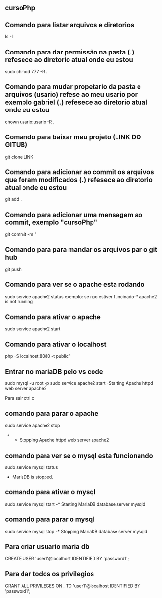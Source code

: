 ## cursoPhp


## Comando para listar arquivos e diretorios 
ls -l 


## Comando para dar permissão na pasta (.) refesece ao diretorio atual onde eu estou 
sudo chmod 777 -R  .


## Comando para mudar propetario da pasta e arquivos (usario) refese ao meu usario por exemplo gabriel (.) refesece ao diretorio atual onde eu estou 
chown usario:usario -R .


## Comando para baixar meu projeto (LINK DO GITUB)
git clone LINK


## Comando para adicionar ao commit os arquivos que foram modificados (.) refesece ao diretorio atual onde eu estou
git add .

## Comando para adicionar uma mensagem ao commit, exemplo "cursoPhp"
git commit -m "


## Comando para para mandar os arquivos par o git hub
git push 

## Comando para ver se o apache esta rodando
sudo service apache2 status
exemplo: se nao estiver funcinado-* apache2 is not running


## Comando para ativar o apache
sudo service apache2 start

## Comando para ativar o localhost 
php -S localhost:8080 -t public/


## Entrar no mariaDB pelo vs code 
sudo mysql -u root -p
sudo service apache2 start
-Starting Apache httpd web server apache2

Para sair ctrl c


## comando para parar o apache
sudo service apache2 stop
- * Stopping Apache httpd web server apache2 


## comando para ver se o mysql esta funcionando 
sudo service mysql status
* MariaDB is stopped.

## comando para ativar o mysql
 sudo service mysql start
 -* Starting MariaDB database server mysqld
 
 
 ## comando para parar o mysql
 sudo service mysql stop
 -* Stopping MariaDB database server mysqld   

## Para criar usuario maria db
CREATE USER 'user1'@localhost IDENTIFIED BY 'password1';

## Para dar todos os privilegios 
GRANT ALL PRIVILEGES ON *.* TO 'user1'@localhost IDENTIFIED BY 'password1';

